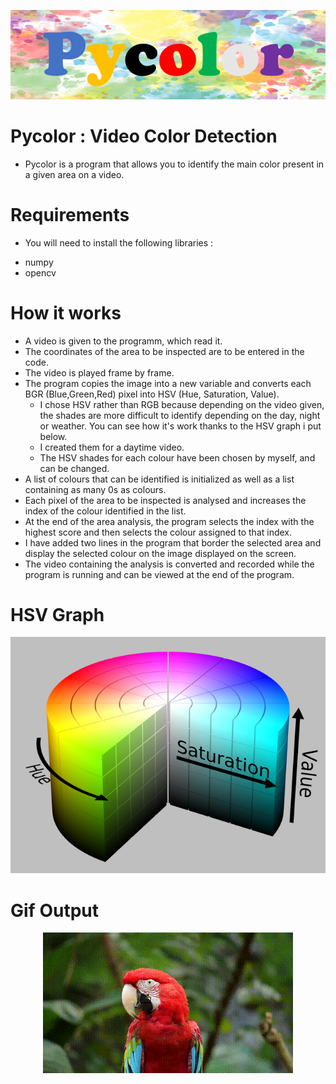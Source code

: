 <p align="center"><img src="PycolorLogo.PNG"\></p>

# Pycolor : Video Color Detection

- Pycolor is a program that allows you to identify the main color present in a given area on a video.

# Requirements

- You will need to install the following libraries :

* numpy
* opencv

# How it works

- A video is given to the programm, which read it.
- The coordinates of the area to be inspected are to be entered in the code.
- The video is played frame by frame.
- The program copies the image into a new variable and converts each BGR (Blue,Green,Red) pixel into HSV (Hue, Saturation, Value).
    - I chose HSV rather than RGB because depending on the video given, the shades are more difficult to identify depending on the day, night or weather. You can see how it's work thanks to the HSV graph i put below.
    - I created them for a daytime video.
    - The HSV shades for each colour have been chosen by myself, and can be changed.
- A list of colours that can be identified is initialized as well as a list containing as many 0s as colours.
- Each pixel of the area to be inspected is analysed and increases the index of the colour identified in the list.
- At the end of the area analysis, the program selects the index with the highest score and then selects the colour assigned to that index.
- I have added two lines in the program that border the selected area and display the selected colour on the image displayed on the screen.
- The video containing the analysis is converted and recorded while the program is running and can be viewed at the end of the program.

# HSV Graph

<p align="center"><img src="640px-HSV_color_solid_cylinder_saturation_gray.png"\></p>

# Gif Output

<p align="center"><img src="data/gif/VideoOutput.gif"\></p>


 

